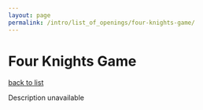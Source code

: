 ```yaml
---
layout: page
permalink: /intro/list_of_openings/four-knights-game/
---
```


# Four Knights Game

[back to list](..)

Description unavailable